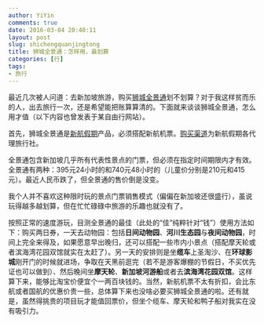 ```yaml
---
author: YiYin
comments: true
date: 2016-03-04 20:40:11
layout: post
slug: shichengquanjingtong
title: 狮城全景通：怎样用，最划算
categories: [行]
tags:
- 旅行
---
```

最近几次被人问道：去新加坡旅游，购买[狮城全景通](http://www.siaholidays.com.cn/card/)划不划算？对于我这样贫而乐的人，出去旅行一次，还是希望能把账算算清的。下面就来谈谈狮城全景通，怎么用才值（以下内容也曾发表于某自由行网站）。

首先，狮城全景通是[新航假期](http://www.siaholidays.com.cn/)产品，必须搭配新航机票。[购买渠道](http://www.siaholidays.com.cn/proxy/)为新航假期各代理旅行社。

全景通包含新加坡几乎所有代表性景点的门票，但必须在指定时间期限内才有效。全景通有两种：395元24小时的和740元48小时的（儿童价分别是210元和415元）。最近人民币跌了，但全景通的售价倒是没变。

我个人并不喜欢这种限时玩的景点门票销售模式（偏偏在新加坡还很盛行），虽说玩得越多越划算，但在忙忙碌碌中旅游的乐趣也就没有了。

按照正常的速度游玩，目测全景通的最佳（此处的“佳”纯粹针对“钱”）使用方法如下：购买两日券，一天去动物园：包括**日间动物园**、**河川生态园**与**夜间动物园**，时间上完全来得及，如果愿意早出晚归，还可以搭配一些市内小景点（搭配摩天轮或者滨海湾花园双馆就实在太赶了）。另一天的安排则是坐**缆车**上圣淘沙、在**环球影城**刚开门的时候就进场，争取在天黑前逛完（若不是游客爆棚的节假日，不买优先证也可以做到）、然后晚间坐**摩天轮**、**新加坡河游船**或者去**滨海湾花园双馆**。这样算下来，能够比淘宝价便宜个一两百块钱的。当然，新航机票不太有折扣，会比东航或者国航的优惠价贵一些，总体算下来也没啥必要买狮城全景通的啦。还有就是，虽然得挑贵的项目玩才能值回票价，但坐个缆车、摩天轮和鸭子船对我实在没有吸引力。
